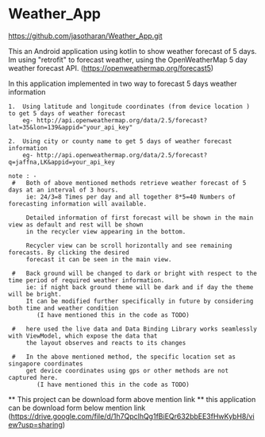 # Weather_App

https://github.com/jasotharan/Weather_App.git


This an Android application using kotlin to show  weather forecast of 5 days.
Im using "retrofit" to forecast weather, using the OpenWeatherMap 5 day weather forecast API.
(https://openweathermap.org/forecast5)

  In this application implemented in two way to forecast 5 days weather information

    1.  Using latitude and longitude coordinates (from device location ) to get 5 days of weather forecast
        eg- http://api.openweathermap.org/data/2.5/forecast?lat=35&lon=139&appid="your_api_key"

    2.  Using city or county name to get 5 days of weather forecast information
        eg- http://api.openweathermap.org/data/2.5/forecast?q=jaffna,LK&appid=your_api_key

    note : -
     #   Both of above mentioned methods retrieve weather forecast of 5 days at an interval of 3 hours.
         ie: 24/3=8 Times per day and all together 8*5=40 Numbers of forecasting information will available.

         Detailed information of first forecast will be shown in the main view as default and rest will be shown
         in the recycler view appearing in the bottom.

         Recycler view can be scroll horizontally and see remaining forecasts. By clicking the desired
         forecast it can be seen in the main view.

     #   Back ground will be changed to dark or bright with respect to the time period of required weather information.
         ie: if night back ground theme will be dark and if day the theme will be bright.
         It can be modified further specifically in future by considering both time and weather condition
            (I have mentioned this in the code as TODO)

     #   here used the live data and Data Binding Library works seamlessly with ViewModel, which expose the data that
         the layout observes and reacts to its changes

     #   In the above mentioned method, the specific location set as singapore coordinates
         get device coordinates using gps or other methods are not captured here.
            (I have mentioned this in the code as TODO)


 ** This project can be download form above mention link  **
    this application can be download form below mention link
    (https://drive.google.com/file/d/1h7QpclhQg1fBiEQr632bbEE3fHwKybH8/view?usp=sharing)

